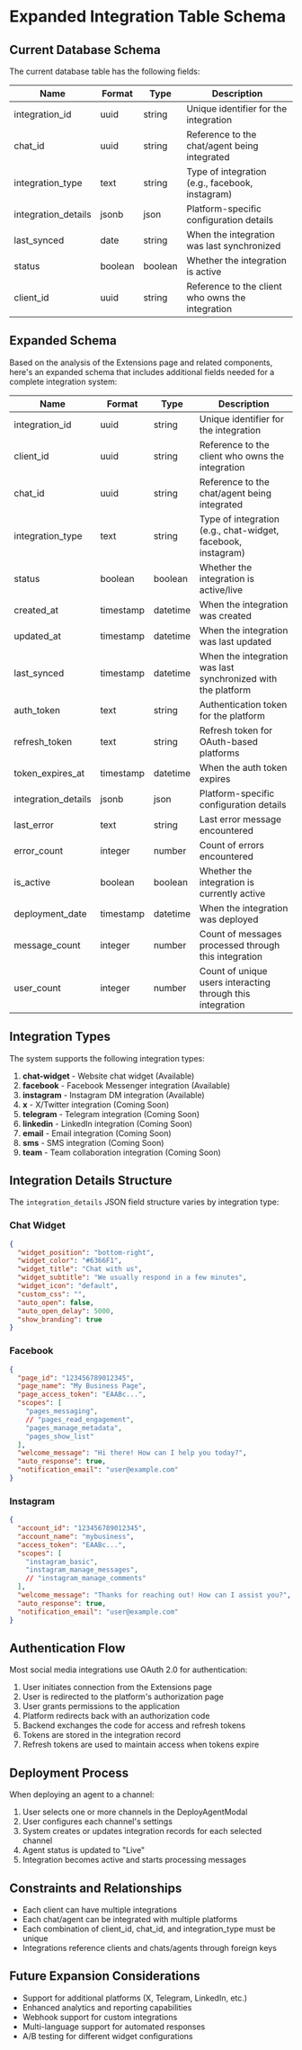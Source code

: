 # Expanded Integration Table Schema

## Current Database Schema
The current database table has the following fields:

| Name | Format | Type | Description |
|------|--------|------|-------------|
| integration_id | uuid | string | Unique identifier for the integration |
| chat_id | uuid | string | Reference to the chat/agent being integrated |
| integration_type | text | string | Type of integration (e.g., facebook, instagram) |
| integration_details | jsonb | json | Platform-specific configuration details |
| last_synced | date | string | When the integration was last synchronized |
| status | boolean | boolean | Whether the integration is active |
| client_id | uuid | string | Reference to the client who owns the integration |

## Expanded Schema
Based on the analysis of the Extensions page and related components, here's an expanded schema that includes additional fields needed for a complete integration system:

| Name | Format | Type | Description |
|------|--------|------|-------------|
| integration_id | uuid | string | Unique identifier for the integration |
| client_id | uuid | string | Reference to the client who owns the integration |
| chat_id | uuid | string | Reference to the chat/agent being integrated |
| integration_type | text | string | Type of integration (e.g., chat-widget, facebook, instagram) |
| status | boolean | boolean | Whether the integration is active/live |
| created_at | timestamp | datetime | When the integration was created |
| updated_at | timestamp | datetime | When the integration was last updated |
| last_synced | timestamp | datetime | When the integration was last synchronized with the platform |
| auth_token | text | string | Authentication token for the platform |
| refresh_token | text | string | Refresh token for OAuth-based platforms |
| token_expires_at | timestamp | datetime | When the auth token expires |
| integration_details | jsonb | json | Platform-specific configuration details |
| last_error | text | string | Last error message encountered |
| error_count | integer | number | Count of errors encountered |
| is_active | boolean | boolean | Whether the integration is currently active |
| deployment_date | timestamp | datetime | When the integration was deployed |
| message_count | integer | number | Count of messages processed through this integration |
| user_count | integer | number | Count of unique users interacting through this integration |

## Integration Types
The system supports the following integration types:

1. **chat-widget** - Website chat widget (Available)
2. **facebook** - Facebook Messenger integration (Available)
3. **instagram** - Instagram DM integration (Available)
4. **x** - X/Twitter integration (Coming Soon)
5. **telegram** - Telegram integration (Coming Soon)
6. **linkedin** - LinkedIn integration (Coming Soon)
7. **email** - Email integration (Coming Soon)
8. **sms** - SMS integration (Coming Soon)
9. **team** - Team collaboration integration (Coming Soon)

## Integration Details Structure
The `integration_details` JSON field structure varies by integration type:

### Chat Widget
```json
{
  "widget_position": "bottom-right",
  "widget_color": "#6366F1",
  "widget_title": "Chat with us",
  "widget_subtitle": "We usually respond in a few minutes",
  "widget_icon": "default",
  "custom_css": "",
  "auto_open": false,
  "auto_open_delay": 5000,
  "show_branding": true
}
```

### Facebook
```json
{
  "page_id": "123456789012345",
  "page_name": "My Business Page",
  "page_access_token": "EAABc...",
  "scopes": [
    "pages_messaging",
    // "pages_read_engagement",
    "pages_manage_metadata",
    "pages_show_list"
  ],
  "welcome_message": "Hi there! How can I help you today?",
  "auto_response": true,
  "notification_email": "user@example.com"
}
```

### Instagram
```json
{
  "account_id": "123456789012345",
  "account_name": "mybusiness",
  "access_token": "EAABc...",
  "scopes": [
    "instagram_basic",
    "instagram_manage_messages",
    // "instagram_manage_comments"
  ],
  "welcome_message": "Thanks for reaching out! How can I assist you?",
  "auto_response": true,
  "notification_email": "user@example.com"
}
```

## Authentication Flow
Most social media integrations use OAuth 2.0 for authentication:

1. User initiates connection from the Extensions page
2. User is redirected to the platform's authorization page
3. User grants permissions to the application
4. Platform redirects back with an authorization code
5. Backend exchanges the code for access and refresh tokens
6. Tokens are stored in the integration record
7. Refresh tokens are used to maintain access when tokens expire

## Deployment Process
When deploying an agent to a channel:

1. User selects one or more channels in the DeployAgentModal
2. User configures each channel's settings
3. System creates or updates integration records for each selected channel
4. Agent status is updated to "Live"
5. Integration becomes active and starts processing messages

## Constraints and Relationships
- Each client can have multiple integrations
- Each chat/agent can be integrated with multiple platforms
- Each combination of client_id, chat_id, and integration_type must be unique
- Integrations reference clients and chats/agents through foreign keys

## Future Expansion Considerations
- Support for additional platforms (X, Telegram, LinkedIn, etc.)
- Enhanced analytics and reporting capabilities
- Webhook support for custom integrations
- Multi-language support for automated responses
- A/B testing for different widget configurations
